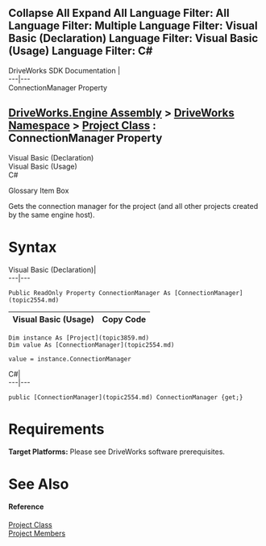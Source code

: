 Collapse All Expand All Language Filter: All  Language Filter: Multiple  Language Filter: Visual Basic (Declaration) Language Filter: Visual Basic (Usage) Language Filter: C#  
---  
DriveWorks SDK Documentation  |   
---|---  
ConnectionManager Property   
  
[DriveWorks.Engine Assembly](topic2156.md) > [DriveWorks Namespace](topic2159.md) > [Project Class](topic3859.md) : ConnectionManager Property  
---  
  
Visual Basic (Declaration)    
Visual Basic (Usage)    
C# 

Glossary Item Box

Gets the connection manager for the project (and all other projects created by the same engine host). 

# Syntax

Visual Basic (Declaration)|   
---|---  
      
    
    Public ReadOnly Property ConnectionManager As [ConnectionManager](topic2554.md)  
  
Visual Basic (Usage)| Copy Code  
---|---  
      
    
    Dim instance As [Project](topic3859.md)
    Dim value As [ConnectionManager](topic2554.md)
     
    value = instance.ConnectionManager  
  
C#|   
---|---  
      
    
    public [ConnectionManager](topic2554.md) ConnectionManager {get;}  
  
# Requirements

**Target Platforms:** Please see DriveWorks software prerequisites.

# See Also

#### Reference

[Project Class](topic3859.md)   
[Project Members](topic3860.md)


